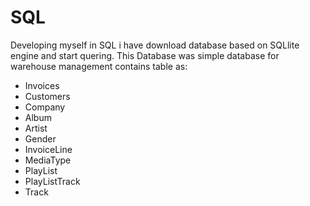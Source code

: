 # SQL
Developing myself in SQL i have download database based on SQLlite engine and start quering. This Database was simple database for warehouse management contains table as:
<ul>
  <li>Invoices</li>
  <li>Customers</li>
  <li>Company</li>
  <li>Album</li>
  <li>Artist</li>
  <li>Gender</li>
  <li>InvoiceLine</li>
  <li>MediaType</li>
  <li>PlayList</li>
  <li>PlayListTrack</li>
  <li>Track</li>
</ul>


